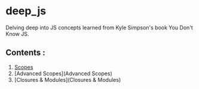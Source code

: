 # deep_js
Delving deep into JS concepts learned from Kyle Simpson's book You Don't Know JS.

## Contents :

1. [Scopes](Scopes)
2. [Advanced Scopes](Advanced Scopes)
3. [Closures & Modules](Closures & Modules)
